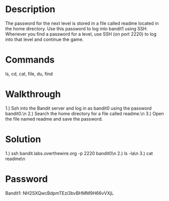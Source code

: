 # Description
The password for the next level is stored in a file called readme located in the home directory. Use this password to log into bandit1 using SSH. Whenever you find a password for a level, use SSH (on port 2220) to log into that level and continue the game.
# Commands
ls, cd, cat, file, du, find
# Walkthrough
1.) Ssh into the Bandit server and log in as bandit0 using the password bandit0.\n
2.) Search the home directory for a file called readme.\n
3.) Open the file named readme and save the password.
# Solution
1.) ssh bandit.labs.overthewire.org -p 2220 bandit0\n
2.) ls -la\n
3.) cat readme\n
# Password
Bandit1: NH2SXQwcBdpmTEzi3bvBHMM9H66vVXjL
